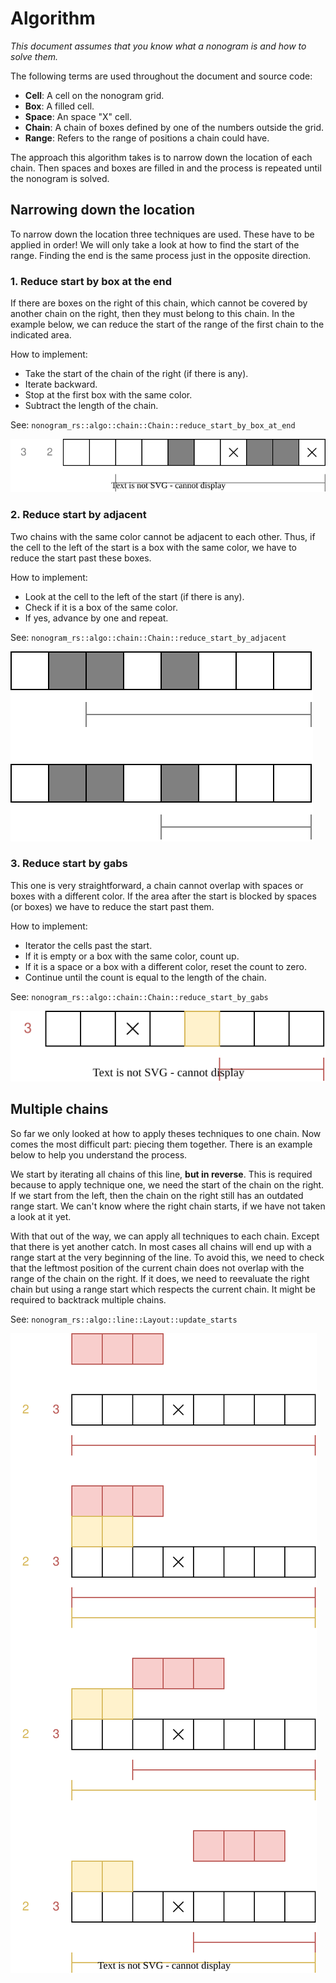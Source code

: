 # Algorithm
*This document assumes that you know what a nonogram is and how to solve them.*

The following terms are used throughout the document and source code:
* **Cell**: A cell on the nonogram grid.
* **Box**: A filled cell.
* **Space**: An space "X" cell.
* **Chain**: A chain of boxes defined by one of the numbers outside the grid.
* **Range**: Refers to the range of positions a chain could have.

The approach this algorithm takes is to narrow down the location of each chain.
Then spaces and boxes are filled in and the process is repeated until the nonogram is solved.

## Narrowing down the location
To narrow down the location three techniques are used.
These have to be applied in order!
We will only take a look at how to find the start of the range.
Finding the end is the same process just in the opposite direction.

### 1. Reduce start by box at the end
If there are boxes on the right of this chain, 
which cannot be covered by another chain on the right,
then they must belong to this chain.
In the example below, we can reduce the start of the range of the first chain to the indicated area.

How to implement:
* Take the start of the chain of the right (if there is any).
* Iterate backward.
* Stop at the first box with the same color.
* Subtract the length of the chain.

See: `nonogram_rs::algo::chain::Chain::reduce_start_by_box_at_end`

![](img/recude-start-by-boxes-at-end.svg)

### 2. Reduce start by adjacent
Two chains with the same color cannot be adjacent to each other.
Thus, if the cell to the left of the start is a box with the same color, 
we have to reduce the start past these boxes.

How to implement:
* Look at the cell to the left of the start (if there is any).
* Check if it is a box of the same color.
* If yes, advance by one and repeat.

See: `nonogram_rs::algo::chain::Chain::reduce_start_by_adjacent`

![](img/reduce-start-by-adjacent.svg)

### 3. Reduce start by gabs
This one is very straightforward, a chain cannot overlap with spaces or boxes with a different color.
If the area after the start is blocked by spaces (or boxes) we have to reduce the start past them.

How to implement:
* Iterator the cells past the start.
* If it is empty or a box with the same color, count up.
* If it is a space or a box with a different color, reset the count to zero.
* Continue until the count is equal to the length of the chain.

See: `nonogram_rs::algo::chain::Chain::reduce_start_by_gabs`

![](img/reduce-start-by-gabs.svg)

## Multiple chains
So far we only looked at how to apply theses techniques to one chain.
Now comes the most difficult part: piecing them together.
There is an example below to help you understand the process.

We start by iterating all chains of this line, **but in reverse**.
This is required because to apply technique one, we need the start of the chain on the right.
If we start from the left, then the chain on the right still has an outdated range start.
We can't know where the right chain starts, if we have not taken a look at it yet.

With that out of the way, we can apply all techniques to each chain.
Except that there is yet another catch.
In most cases all chains will end up with a range start at the very beginning of the line.
To avoid this, we need to check that the leftmost position of the current chain 
does not overlap with the range of the chain on the right.
If it does, we need to reevaluate the right chain but using a range start which respects the current chain.
It might be required to backtrack multiple chains.

See: `nonogram_rs::algo::line::Layout::update_starts`

![](img/reduce-starts.svg)